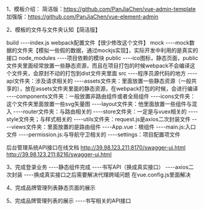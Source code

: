 1、模板介绍：
    简洁版：https://github.com/PanJiaChen/vue-admin-template
    加强版：https://github.com/PanJiaChen/vue-element-admin

2、模板的文件与文件夹认知【简洁版】

build
    ----index.js webpack配置文件【很少修改这个文件】
mock
    ----mock数据的文件夹【模拟一些假的数据，通过mockjs实现】，实际开发中利用的是真实的接口
node_modules
    ----项目依赖的模块
public
    ----ico图标，静态页面，public文件夹里面经常放置一些静态资源，而且在项目打包的时候webpack不会编译这个文件夹，会原封不动的打包到dist文件夹里面
src
    ----程序员源代码的地方
    ----api文件夹：涉及请求相关的
    ----assets文件夹：里面放置一些静态资源（一般共享的），放在assets文件夹里面的静态资源，在webpack打包的时候，会进行编译
    ----components文件夹：一般放置非路由组件或者全局组件
    ----icons文件夹：这个文件夹里面放置一些svg矢量图
    ----layout文件夹：他里面放置一些组件与混入
    ----router文件夹：与路由相关的
    ----store文件夹：一定是与vuex相关的
    ----style文件夹；与样式相关的
    ----utils文件夹：request.js是axios二次封装文件
    ----views文件夹：里面放置的是路由组件
    ----App.vue：根组件
    ----main.js:入口文件
    ----permission.js:与导航守卫相关的
    ----settings：项目配置项文件

后台管理系统API接口在线文档
http://39.98.123.211:8170/swagger-ui.html
http://39.98.123.211:8216/swagger-ui.html

3、完成登录业务
    ----静态组件完成
    ----书写API（换成真实接口）
    ----axios二次封装
    ----换成真实接口之后需要解决代理跨域问题   在vue.config.js里面解决

4、完成品牌管理列表静态页面的展示

5、完成品牌管理列表的展示
    ----书写相关的API接口

